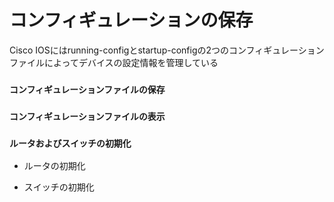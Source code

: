 # コンフィギュレーションの保存
Cisco IOSにはrunning-configとstartup-configの2つのコンフィギュレーションファイルによってデバイスの設定情報を管理している

### `コンフィギュレーションファイルの保存`

### `コンフィギュレーションファイルの表示`

### `ルータおよびスイッチの初期化`

- ルータの初期化

- スイッチの初期化
